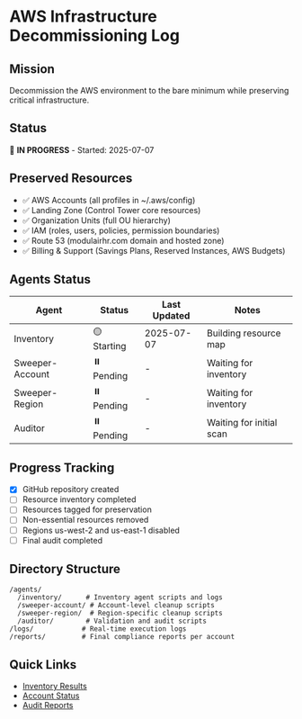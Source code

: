 # AWS Infrastructure Decommissioning Log

## Mission
Decommission the AWS environment to the bare minimum while preserving critical infrastructure.

## Status
🔴 **IN PROGRESS** - Started: 2025-07-07

## Preserved Resources
- ✅ AWS Accounts (all profiles in ~/.aws/config)
- ✅ Landing Zone (Control Tower core resources)
- ✅ Organization Units (full OU hierarchy)
- ✅ IAM (roles, users, policies, permission boundaries)
- ✅ Route 53 (modulairhr.com domain and hosted zone)
- ✅ Billing & Support (Savings Plans, Reserved Instances, AWS Budgets)

## Agents Status

| Agent | Status | Last Updated | Notes |
|-------|--------|--------------|-------|
| Inventory | 🟡 Starting | 2025-07-07 | Building resource map |
| Sweeper-Account | ⏸️ Pending | - | Waiting for inventory |
| Sweeper-Region | ⏸️ Pending | - | Waiting for inventory |
| Auditor | ⏸️ Pending | - | Waiting for initial scan |

## Progress Tracking
- [x] GitHub repository created
- [ ] Resource inventory completed
- [ ] Resources tagged for preservation
- [ ] Non-essential resources removed
- [ ] Regions us-west-2 and us-east-1 disabled
- [ ] Final audit completed

## Directory Structure
```
/agents/
  /inventory/      # Inventory agent scripts and logs
  /sweeper-account/ # Account-level cleanup scripts
  /sweeper-region/  # Region-specific cleanup scripts
  /auditor/        # Validation and audit scripts
/logs/            # Real-time execution logs
/reports/         # Final compliance reports per account
```

## Quick Links
- [Inventory Results](./agents/inventory/README.md)
- [Account Status](./reports/account-status.md)
- [Audit Reports](./agents/auditor/reports/)
